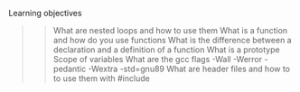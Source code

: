 Learning objectives

>> What are nested loops and how to use them
>> What is a function and how do you use functions
>> What is the difference between a declaration and a definition of a function
>> What is a prototype
>> Scope of variables
>> What are the gcc flags -Wall -Werror -pedantic -Wextra -std=gnu89
>> What are header files and how to to use them with #include
